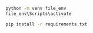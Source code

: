 ```bash
python -m venv file_env
file_env\Scripts\activate
```

```bash
pip install -r requirements.txt
```
